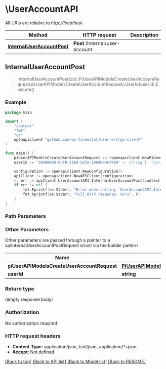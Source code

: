# \UserAccountAPI

All URIs are relative to *http://localhost*

Method | HTTP request | Description
------------- | ------------- | -------------
[**InternalUserAccountPost**](UserAccountAPI.md#InternalUserAccountPost) | **Post** /internal/user-account | 



## InternalUserAccountPost

> InternalUserAccountPost(ctx).PiUserAPIModelsCreateUserAccountRequest(piUserAPIModelsCreateUserAccountRequest).UserId(userId).Execute()



### Example

```go
package main

import (
	"context"
	"fmt"
	"os"
	openapiclient "github.com/pi-financial/user-srv/go-client"
)

func main() {
	piUserAPIModelsCreateUserAccountRequest := *openapiclient.NewPiUserAPIModelsCreateUserAccountRequest() // PiUserAPIModelsCreateUserAccountRequest | 
	userId := "38400000-8cf0-11bd-b23e-10b96e4ef00d" // string |  (optional)

	configuration := openapiclient.NewConfiguration()
	apiClient := openapiclient.NewAPIClient(configuration)
	r, err := apiClient.UserAccountAPI.InternalUserAccountPost(context.Background()).PiUserAPIModelsCreateUserAccountRequest(piUserAPIModelsCreateUserAccountRequest).UserId(userId).Execute()
	if err != nil {
		fmt.Fprintf(os.Stderr, "Error when calling `UserAccountAPI.InternalUserAccountPost``: %v\n", err)
		fmt.Fprintf(os.Stderr, "Full HTTP response: %v\n", r)
	}
}
```

### Path Parameters



### Other Parameters

Other parameters are passed through a pointer to a apiInternalUserAccountPostRequest struct via the builder pattern


Name | Type | Description  | Notes
------------- | ------------- | ------------- | -------------
 **piUserAPIModelsCreateUserAccountRequest** | [**PiUserAPIModelsCreateUserAccountRequest**](PiUserAPIModelsCreateUserAccountRequest.md) |  | 
 **userId** | **string** |  | 

### Return type

 (empty response body)

### Authorization

No authorization required

### HTTP request headers

- **Content-Type**: application/json, text/json, application/*+json
- **Accept**: Not defined

[[Back to top]](#) [[Back to API list]](../README.md#documentation-for-api-endpoints)
[[Back to Model list]](../README.md#documentation-for-models)
[[Back to README]](../README.md)

